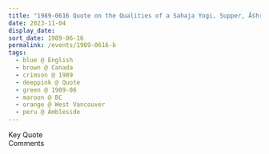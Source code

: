 ```yaml
---
title: "1989-0616 Quote on the Qualities of a Sahaja Yogi, Supper, Āśhram, Keith Road, Ambleside, West Vancouver, BC, Canada"
date: 2023-11-04
display_date: 
sort_date: 1989-06-16
permalink: /events/1989-0616-b
tags:
  - blue @ English
  - brown @ Canada
  - crimson @ 1989
  - deeppink @ Quote
  - green @ 1989-06
  - maroon @ BC
  - orange @ West Vancouver
  - peru @ Ambleside
---
```


<wave-list>
  <list-title color="green" width="75">Key Quote</list-title>
  <list-item color="BlanchedAlmond"  width="200"></list-item>
  <list-item color="Lavender"></list-item>
  <list-item color="BlanchedAlmond"></list-item>
</wave-list>

<br>

<wave-list>
  <list-title color="green" width="75">Comments</list-title>
  <list-item color="BlanchedAlmond"  width="200"></list-item>
  <list-item color="Lavender"></list-item>
  <list-item color="BlanchedAlmond"></list-item>
</wave-list>